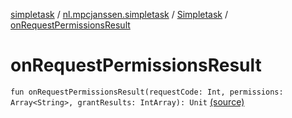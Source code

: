 [simpletask](../../index.md) / [nl.mpcjanssen.simpletask](../index.md) / [Simpletask](index.md) / [onRequestPermissionsResult](.)

# onRequestPermissionsResult

`fun onRequestPermissionsResult(requestCode: Int, permissions: Array<String>, grantResults: IntArray): Unit` [(source)](https://github.com/mpcjanssen/simpletask-android/blob/master/src/main/java/nl/mpcjanssen/simpletask/Simpletask.kt#L179)